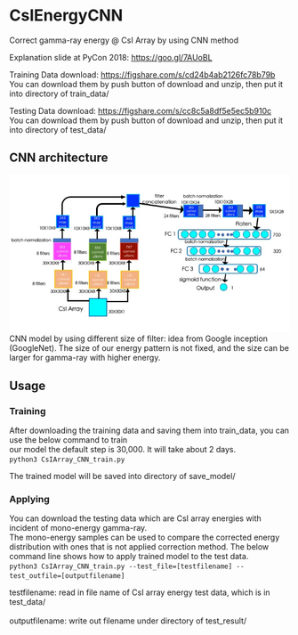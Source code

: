 # CsIEnergyCNN
Correct gamma-ray energy @ CsI Array by using CNN method 

Explanation slide at PyCon 2018: https://goo.gl/7AUoBL

Training Data download: https://figshare.com/s/cd24b4ab2126fc78b79b \
You can download them by push button of download and unzip, then put it into directory of train_data/

Testing Data download: https://figshare.com/s/cc8c5a8df5e5ec5b910c \
You can download them by push button of download and unzip, then put it into directory of test_data/

## CNN architecture

![CNN model](https://github.com/kunxianhuang/CsIEnergyCNN/blob/master/plots/CNN_structure.jpg "CsI Array CNN model") \
CNN model by using different size of filter: idea from Google inception (GoogleNet). The size of our energy pattern is not fixed, and the size can be larger for gamma-ray with higher energy.  




## Usage

### Training 
After downloading the training data and saving them into train_data, you can use the below command to train \
our model the default step is 30,000. It will take about 2 days. \
``python3 CsIArray_CNN_train.py ``

The trained model will be saved into directory of save_model/

### Applying
You can download the testing data which are CsI array energies with incident of mono-energy gamma-ray. \
The mono-energy samples can be used to compare the corrected energy distribution with ones that is not applied correction method. The below command line shows how to apply trained model to the test data. \
``python3 CsIArray_CNN_train.py --test_file=[testfilename] --test_outfile=[outputfilename]``

testfilename: read in file name of CsI array energy test data, which is in test_data/ \
\
outputfilename:  write out filename under directory of test_result/ 


